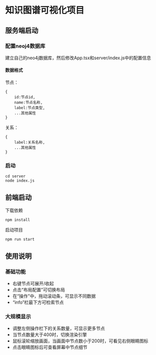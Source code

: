 # 知识图谱可视化项目
## 服务端启动
### 配置neoj4数据库
建立自己的neo4j数据库，然后修改App.tsx和server/index.js中的配置信息 
#### 数据格式
节点：
```
{
    id:节点id,
    name:节点名称,
    label:节点类型,
    ...其他属性
}
```
关系：
```
{
    label:关系名称,
    ...其他属性
}
```
### 启动
```
cd server
node index.js
```
## 前端启动
下载依赖
```
npm install 
```
启动项目
```
npm run start
```
## 使用说明
### 基础功能
- 右键节点可展开/收起
- 点击“布局配置”可切换布局
- 在“操作”中，拖动滚动条，可显示不同数据
- “info”栏最下方可检索节点
### 大规模显示
- 调整左侧操作栏下的关系数量，可显示更多节点
- 当节点数量大于400时，切换渲染引擎
- 鼠标滚轮缩放画面，当画面中节点数小于200时，可看见右侧眼睛图标
- 点击眼睛图标后可查看屏幕中节点细节
 



